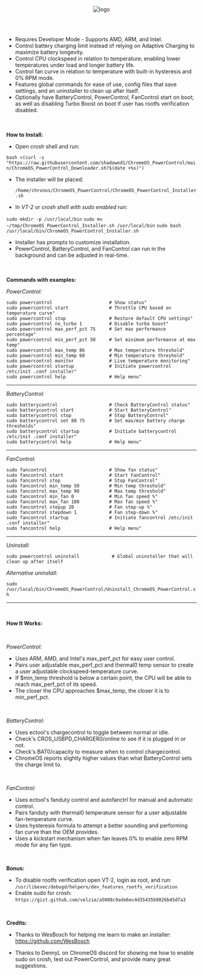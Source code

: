 


<p align="center">
  <img src="https://i.imgur.com/RbK8dR6.png" alt="logo" />
</p>  
<br> <br>

- Requires Developer Mode - Supports AMD, ARM, and Intel. 
- Control battery charging limit instead of relying on Adaptive Charging to maximize battery longevity.
- Control CPU clockspeed in relation to temperature; enabling lower temperatures under load and longer battery life.
- Control fan curve in relation to temperature with built-in hysteresis and 0% RPM mode.
- Features global commands for ease of use, config files that save settings, and an uninstaller to clean up after itself.
- Optionally have BatteryControl, PowerControl, FanControl start on boot; as well as disabling Turbo Boost on boot if user has rootfs verification disabled.
<br> <br> <br>

__How to Install:__

- Open crosh shell and run: <br>

 `bash <(curl -s "https://raw.githubusercontent.com/shadowed1/ChromeOS_PowerControl/main/ChromeOS_PowerControl_Downloader.sh?$(date +%s)")`

- The installer will be placed: <br>

  `/home/chronos/ChromeOS_PowerControl/ChromeOS_PowerControl_Installer.sh`

- In *VT-2* or *crosh shell with sudo enabled* run:

 `sudo mkdir -p /usr/local/bin`
 `sudo mv ~/tmp/ChromeOS_PowerControl_Installer.sh /usr/local/bin`
 `sudo bash /usr/local/bin/ChromeOS_PowerControl_Installer.sh`

- Installer has prompts to customize installation.
- PowerControl, BatteryControl, and FanControl can run in the background and can be adjusted in real-time.
<br> <br> <br>

__Commands with examples:__

*PowerControl:*

`sudo powercontrol                     # Show status"`<br>
`sudo powercontrol start               # Throttle CPU based on temperature curve"`<br>
`sudo powercontrol stop                # Restore default CPU settings"`<br>
`sudo powercontrol no_turbo 1          # Disable turbo boost"`<br>
`sudo powercontrol max_perf_pct 75     # Set max performance percentage"`<br>
`sudo powercontrol min_perf_pct 50     # Set minimum performance at max temp"`<br>
`sudo powercontrol max_temp 86         # Max temperature threshold"`<br>
`sudo powercontrol min_temp 60         # Min temperature threshold"`<br>
`sudo powercontrol monitor             # Live temperature monitoring"`<br>
`sudo powercontrol startup             # Initiate powercontrol /etc/init .conf installer"`<br>
`sudo powercontrol help                # Help menu"`<br>
  
----------------------------------------------------------------------------------------------

*BatteryControl:*

`sudo batterycontrol                   # Check BatteryControl status"`<br>
`sudo batterycontrol start             # Start BatteryControl"`<br>
`sudo batterycontrol stop              # Stop BatteryControl"`<br>
`sudo batterycontrol set 80 75         # Set max/min battery charge thresholds"`<br>
`sudo batterycontrol startup           # Initiate batterycontrol /etc/init .conf installer"`<br>
`sudo batterycontrol help              # Help menu"`<br>

----------------------------------------------------------------------------------------------

*FanControl:*

`sudo fancontrol                       # Show fan status"`<br>
`sudo fancontrol start                 # Start FanControl"`<br>
`sudo fancontrol stop                  # Stop FanControl"`<br>
`sudo fancontrol min_temp 50           # Min temp threshold"`<br>
`sudo fancontrol max_temp 90           # Max temp threshold"`<br>
`sudo fancontrol min_fan 0             # Min fan speed %"`<br>
`sudo fancontrol max_fan 100           # Max fan speed %"`<br>
`sudo fancontrol stepup 20             # Fan step-up %"`<br>
`sudo fancontrol stepdown 1            # Fan step-down %"`<br>
`sudo fancontrol startup               # Initiate fancontrol /etc/init .conf installer"`<br>
`sudo fancontrol help                  # Help menu"`<br>

----------------------------------------------------------------------------------------------

*Uninstall:*

`sudo powercontrol uninstall            # Global uninstaller that will clean up after itself`

*Alternative uninstall:* <br>

 `sudo /usr/local/bin/ChromeOS_PowerControl/Uninstall_ChromeOS_PowerControl.sh`

 ----------------------------------------------------------------------------------------------
 
<br> 

__How It Works:__

<br>

*PowerControl:*

- Uses ARM, AMD, and Intel's max_perf_pct for easy user control.
- Pairs user adjustable max_perf_pct and thermal0 temp sensor to create a user adjustable clockspeed-temperature curve. 
- If $min_temp threshold is below a certain point, the CPU will be able to reach max_perf_pct of its speed.
- The closer the CPU approaches $max_temp, the closer it is to min_perf_pct.

<br>

*BatteryControl:*

- Uses ectool's chargecontrol to toggle between normal or idle.
- Check's CROS_USBPD_CHARGER0/online to see if it is plugged in or not.
- Check's BAT0/capacity to measure when to control chargecontrol.
- ChromeOS reports slightly higher values than what BatteryControl sets the charge limit to.<br>

<br>

*FanControl:*

- Uses ectool's fanduty control and autofanctrl for manual and automatic control.
- Pairs fanduty with thermal0 temperature sensor for a user adjustable fan-temperature curve.
- Uses hysteresis formula to attempt a better sounding and performing fan curve than the OEM provides. 
- Uses a kickstart mechanism when fan leaves 0% to enable zero RPM mode for any fan type.

<br>

__Bonus:__
- To disable rootfs verification open VT-2, login as root, and run:
 `/usr/libexec/debugd/helpers/dev_features_rootfs_verification`
- Enable sudo for crosh: `https://gist.github.com/velzie/a5088c9ade6ec4d35435b9826b45d7a3`

<br>

__Credits:__

- Thanks to WesBosch for helping me learn to make an installer:
  https://github.com/WesBosch
  
- Thanks to DennyL on ChromeOS discord for showing me how to enable sudo on crosh, test out PowerControl, and provide many great suggestions. 

